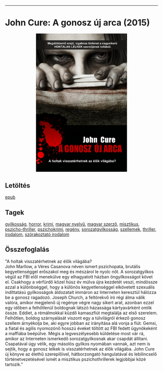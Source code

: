 <hr/>

# <a name="id_956">John Cure: A gonosz új arca (2015)</a>
<center><img src="https://github.com/BercziSandor/calibre_lib/raw/main/main/John%20Cure/A%20gonosz%20uj%20arca%20%28956%29/cover.jpg" alt="cover" width="300"/></center>

## Letöltés
[epub](https://github.com/BercziSandor/calibre_lib/raw/main/main/John%20Cure/A%20gonosz%20uj%20arca%20%28956%29/A%20gonosz%20uj%20arca%20-%20John%20Cure.epub)

## Tagek
[gyilkosság](https://github.com/berczisandor/calibre_lib/blob/main/main/_tags/gyilkoss%c3%a1g.md), [horror](https://github.com/berczisandor/calibre_lib/blob/main/main/_tags/horror.md), [krimi](https://github.com/berczisandor/calibre_lib/blob/main/main/_tags/krimi.md), [magyar nyelvű](https://github.com/berczisandor/calibre_lib/blob/main/main/_tags/magyar%20nyelv%c5%b1.md), [magyar szerző](https://github.com/berczisandor/calibre_lib/blob/main/main/_tags/magyar%20szerz%c5%91.md), [misztikus](https://github.com/berczisandor/calibre_lib/blob/main/main/_tags/misztikus.md), [pszicho-thriller](https://github.com/berczisandor/calibre_lib/blob/main/main/_tags/pszicho-thriller.md), [pszichokrimi](https://github.com/berczisandor/calibre_lib/blob/main/main/_tags/pszichokrimi.md), [regény](https://github.com/berczisandor/calibre_lib/blob/main/main/_tags/reg%c3%a9ny.md), [sorozatgyilkosság](https://github.com/berczisandor/calibre_lib/blob/main/main/_tags/sorozatgyilkoss%c3%a1g.md), [szellemek](https://github.com/berczisandor/calibre_lib/blob/main/main/_tags/szellemek.md), [thriller](https://github.com/berczisandor/calibre_lib/blob/main/main/_tags/thriller.md), [irodalom](https://github.com/berczisandor/calibre_lib/blob/main/main/_tags/irodalom.md), [szórakoztató irodalom](https://github.com/berczisandor/calibre_lib/blob/main/main/_tags/sz%c3%b3rakoztat%c3%b3%20irodalom.md)

## Összefoglalás
<div>
<p>"A ​holtak visszatérhetnek az élők világába? <br>John Marllow, a Véres Casanova néven ismert pszichopata, brutális kegyetlenséggel erőszakol meg és mészárol le nyolc nőt. A sorozatgyilkos végül az FBI elől menekülve egy elhagyatott házban öngyilkosságot követ el. Csakhogy a vérfürdő közel húsz év múlva újra kezdetét veszi, mindössze azzal a különbséggel, hogy a különös kegyetlenséggel elkövetett szexuális indíttatású gyilkosságok áldozatait immáron az Interneten keresztül hálózza be a gonosz ragadozó. Joseph Church, a feltörekvő író régi álma válik valóra, amikor megjelenő új regénye végre nagy sikert arat, azonban ezzel egy időben a felhőtlenül boldognak látszó házassága kártyavárként omlik össze. Eddiet, a rémálmokkal küzdő kamaszfiút megtalálja az első szerelem. Felhőtlen, boldog szárnyalását viszont egy a túlvilágról érkező gonosz szellem árnyékolja be, aki egyre jobban az irányítása alá vonja a fiút. Gemsi, a fiatal és agilis nyomozónő hosszú éveket töltött az FBI fedett ügynökeként a maffiába beépülve. Mégis a legveszélyesebb küldetése most vár rá, amikor az Interneten ismerkedő sorozatgyilkosnak akar csapdát állítani. Csapatával úgy vélik, egy másolós gyilkos nyomában vannak, azt nem is sejtik, hogy a gonosz lelkek is visszatérhetnek az élők világába. John Cure új könyve az élethű szereplőivel, hátborzongató hangulatával és lebilincselő történetvezetésével ismét a misztikus pszichothrillerek legjobbjai közé tartozik."</p></div>


